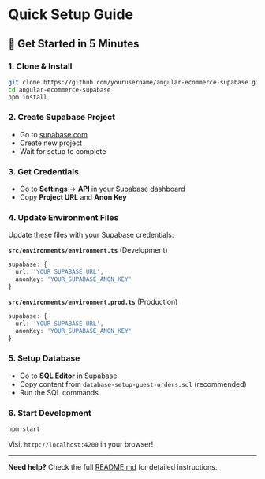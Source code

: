 # Quick Setup Guide

## 🚀 Get Started in 5 Minutes

### 1. Clone & Install
```bash
git clone https://github.com/yourusername/angular-ecommerce-supabase.git
cd angular-ecommerce-supabase
npm install
```

### 2. Create Supabase Project
- Go to [supabase.com](https://supabase.com)
- Create new project
- Wait for setup to complete

### 3. Get Credentials
- Go to **Settings** → **API** in your Supabase dashboard
- Copy **Project URL** and **Anon Key**

### 4. Update Environment Files
Update these files with your Supabase credentials:

**`src/environments/environment.ts`** (Development)
```typescript
supabase: {
  url: 'YOUR_SUPABASE_URL',
  anonKey: 'YOUR_SUPABASE_ANON_KEY'
}
```

**`src/environments/environment.prod.ts`** (Production)
```typescript
supabase: {
  url: 'YOUR_SUPABASE_URL',
  anonKey: 'YOUR_SUPABASE_ANON_KEY'
}
```

### 5. Setup Database
- Go to **SQL Editor** in Supabase
- Copy content from `database-setup-guest-orders.sql` (recommended)
- Run the SQL commands

### 6. Start Development
```bash
npm start
```

Visit `http://localhost:4200` in your browser!

---

**Need help?** Check the full [README.md](README.md) for detailed instructions. 